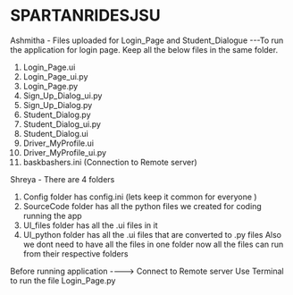 # SPARTANRIDESJSU

Ashmitha - Files uploaded for Login_Page and Student_Dialogue
---To run the application for login page. Keep all the below files in the same folder.
    
1. Login_Page.ui
2. Login_Page_ui.py
3. Login_Page.py
4. Sign_Up_Dialog_ui.py
5. Sign_Up_Dialog.py
6. Student_Dialog.py
7. Student_Dialog_ui.py
8. Student_Dialog.ui
9. Driver_MyProfile.ui
10. Driver_MyProfile_ui.py
11. baskbashers.ini (Connection to Remote server)

Shreya - There are 4 folders 
1. Config folder has config.ini (lets keep it common for everyone )
2. SourceCode folder has all the python files we created for coding running the app
3. UI_files folder has all the .ui files in it 
4. UI_python folder has all the .ui files that are converted to .py files 
Also we dont need to have all the files in one folder 
now all the files can run from their respective folders 

Before running application ----> Connect to Remote server
    Use Terminal to run the file Login_Page.py
